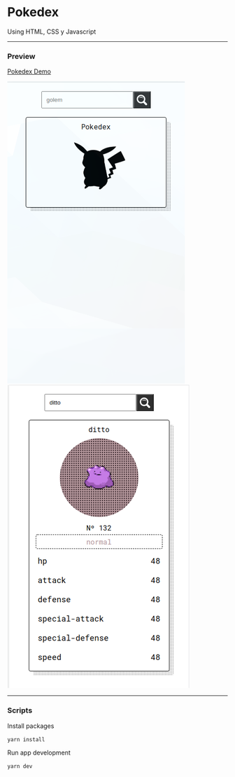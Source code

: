 # Pokedex

Using HTML, CSS y Javascript

---

### Preview

[Pokedex Demo](https://brandovidal.github.io/pokedex/)

![Pokedex 1](./docs/assets/pokedex-desktop-1.png)
![Pokedex 2](./docs/assets/pokedex-desktop-2.png)

---

### Scripts

Install packages

```
yarn install
```

Run app development

```
yarn dev
```
